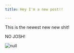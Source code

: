 ```yaml
---
title: Hey I'm a new post!!

---
```

This is the newest new new shit!

NO JOSH!

![null](/img/uploads/81i78x9o9hl--sl1500--1-.jpg)